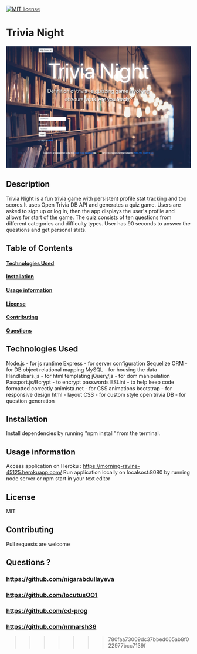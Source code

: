 [![MIT license](https://img.shields.io/badge/License-MIT-blue.svg)](https://lbesson.mit-license.org/)

# Trivia Night

<img src="public/img/trivia-night.png">

## Description
Trivia Night is a fun trivia game with persistent profile stat tracking and top scores.It uses Open Trivia DB API and generates a quiz game. Users are asked to sign up or log in, then the app displays the user's profile and allows for start of the game. The quiz consists of ten questions from different categories and difficulty types. User has 90 seconds to answer the questions and get personal stats.



## Table of Contents

#### [Technologies Used](https://github.com/nrmarsh36/project_2/blob/master/README.md#technologies-used)
#### [Installation](https://github.com/nrmarsh36/project_2/blob/master/README.md#installation)
#### [Usage information](https://github.com/nrmarsh36/project_2/blob/master/README.md#usage-information)
#### [License](https://github.com/nrmarsh36/project_2/blob/master/README.md#license)
#### [Contributing](https://github.com/nrmarsh36/project_2/blob/master/README.md#contributing)
#### [Questions](https://github.com/nrmarsh36/project_2/blob/master/README.md#questions)

## Technologies Used

Node.js - for js runtime
Express - for server configuration
Sequelize ORM - for DB object relational mapping
MySQL - for housing the data
Handlebars.js - for html templating
jQuery/js - for dom manipulation
Passport.js/Bcrypt - to encrypt passwords
ESLint - to help keep code formatted correctly
animista.net - for CSS animations
bootstrap - for responsive design
html - layout
CSS - for custom style
open trivia DB - for question generation

## Installation
Install dependencies by running "npm install" from the terminal. 

## Usage information
Access application on Heroku : https://morning-ravine-45125.herokuapp.com/
Run application locally on localsost:8080 by running node server or npm start in your text editor

## License
MIT

## Contributing
Pull requests are welcome

## Questions ?
### https://github.com/nigarabdullayeva
### https://github.com/locutusOO1
### https://github.com/cd-prog
### https://github.com/nrmarsh36
>>>>>>> 780faa73009dc37bbed065ab8f022977bcc7139f
